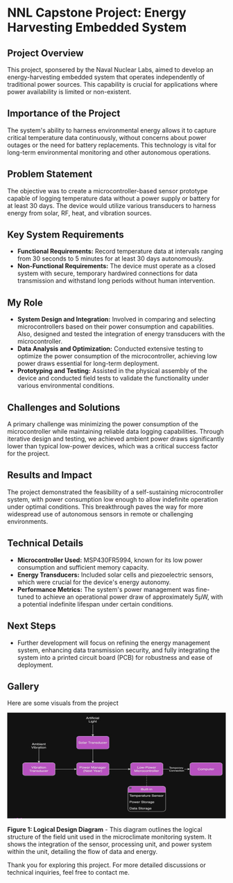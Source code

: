 # NNL Capstone Project: Energy Harvesting Embedded System

## Project Overview

This project, sponsered by the Naval Nuclear Labs, aimed to develop an energy-harvesting embedded system that operates independently of traditional power sources. This capability is crucial for applications where power availability is limited or non-existent.

## Importance of the Project

The system's ability to harness environmental energy allows it to capture critical temperature data continuously, without concerns about power outages or the need for battery replacements. This technology is vital for long-term environmental monitoring and other autonomous operations.

## Problem Statement

The objective was to create a microcontroller-based sensor prototype capable of logging temperature data without a power supply or battery for at least 30 days. The device would utilize various transducers to harness energy from solar, RF, heat, and vibration sources.

## Key System Requirements

- **Functional Requirements:** Record temperature data at intervals ranging from 30 seconds to 5 minutes for at least 30 days autonomously.
- **Non-Functional Requirements:** The device must operate as a closed system with secure, temporary hardwired connections for data transmission and withstand long periods without human intervention.

## My Role

- **System Design and Integration:** Involved in comparing and selecting microcontrollers based on their power consumption and capabilities. Also, designed and tested the integration of energy transducers with the microcontroller.
- **Data Analysis and Optimization:** Conducted extensive testing to optimize the power consumption of the microcontroller, achieving low power draws essential for long-term deployment.
- **Prototyping and Testing:** Assisted in the physical assembly of the device and conducted field tests to validate the functionality under various environmental conditions.

## Challenges and Solutions

A primary challenge was minimizing the power consumption of the microcontroller while maintaining reliable data logging capabilities. Through iterative design and testing, we achieved ambient power draws significantly lower than typical low-power devices, which was a critical success factor for the project.

## Results and Impact

The project demonstrated the feasibility of a self-sustaining microcontroller system, with power consumption low enough to allow indefinite operation under optimal conditions. This breakthrough paves the way for more widespread use of autonomous sensors in remote or challenging environments.

## Technical Details

- **Microcontroller Used:** MSP430FR5994, known for its low power consumption and sufficient memory capacity.
- **Energy Transducers:** Included solar cells and piezoelectric sensors, which were crucial for the device's energy autonomy.
- **Performance Metrics:** The system's power management was fine-tuned to achieve an operational power draw of approximately 5µW, with a potential indefinite lifespan under certain conditions.

## Next Steps

- Further development will focus on refining the energy management system, enhancing data transmission security, and fully integrating the system into a printed circuit board (PCB) for robustness and ease of deployment.

## Gallery

Here are some visuals from the project

![Logical Design Diagram](/images/nnl_capstone_images/nnl_logical_design.JPG)

**Figure 1: Logical Design Diagram** - This diagram outlines the logical structure of the field unit used in the microclimate monitoring system. It shows the integration of the sensor, processing unit, and power system within the unit, detailing the flow of data and energy.


Thank you for exploring this project. For more detailed discussions or technical inquiries, feel free to contact me.

